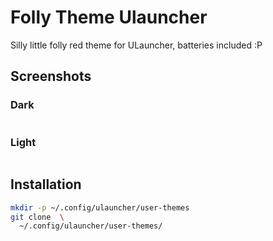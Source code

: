 # Folly Theme Ulauncher
Silly little folly red theme for ULauncher, batteries included :P

## Screenshots
### Dark
![]()
### Light
![]()

## Installation

```sh
mkdir -p ~/.config/ulauncher/user-themes
git clone  \
  ~/.config/ulauncher/user-themes/
```
